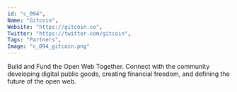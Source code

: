 ```yaml
--- 
id: "c_094", 
Name: "Gitcoin", 
Website: "https://gitcoin.co", 
Twitter: "https://twitter.com/gitcoin", 
Tags: "Partners", 
Image: "c_094_gitcoin.png" 
--- 
```

<!--lang:en--> 
Build and Fund the Open Web Together. Connect with the community developing digital public goods, creating financial freedom, and defining the future of the open web.
<!--lang:es--] 
Construir y financiar la web abierta juntos. Conéctese con la comunidad desarrollando bienes públicos digitales, creando libertad financiera y definiendo el futuro de la web abierta.
<!--lang:de--] 
Bauen und finanzieren Sie gemeinsam das offene Web. Verbinden Sie sich mit der Community, die digitale öffentliche Güter entwickelt, finanzielle Freiheit schafft und die Zukunft des offenen Webs definiert.
<!--lang:fr--] 
Construire et financer le Web ouvert ensemble. Connectez-vous avec la communauté qui développe des biens publics numériques, crée la liberté financière et définit l'avenir du Web ouvert.
<!--lang:pl--] 
Wspólnie budujcie i finansujcie otwartą sieć. Połącz się ze społecznością tworzącą cyfrowe dobra publiczne, tworzącą wolność finansową i określającą przyszłość otwartej sieci.
<!--lang:uk--] 
Створюйте та фінансуйте відкриту мережу разом. Спілкуйтеся зі спільнотою, яка розробляє цифрові суспільні блага, створює фінансову свободу та визначає майбутнє відкритого Інтернету.
[!--lang:*--> 
